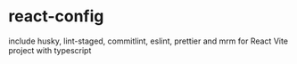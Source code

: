 # react-config

include husky, lint-staged, commitlint, eslint, prettier and mrm for React Vite project with typescript
